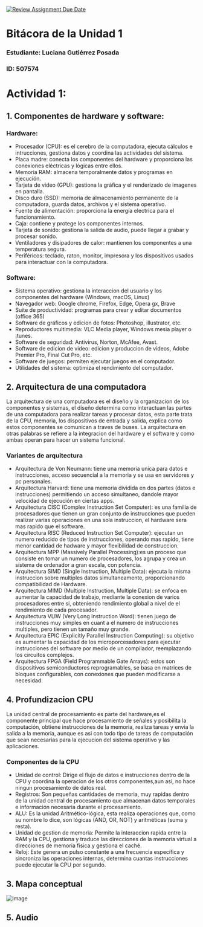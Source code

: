 [![Review Assignment Due Date](https://classroom.github.com/assets/deadline-readme-button-22041afd0340ce965d47ae6ef1cefeee28c7c493a6346c4f15d667ab976d596c.svg)](https://classroom.github.com/a/WfEJSxe8)
# Bitácora de la Unidad 1

### Estudiante:  Luciana Gutiérrez Posada
### ID:   507574

# Actividad 1: 
## 1. Componentes de hardware y software:
### Hardware: 
- Procesador (CPU): es el cerebro de la computadora, ejecuta cálculos e intrucciones, gestiona datos y coordina las actividades del sistema. 
- Placa madre: conecta los componentes del hardware y proporciona las conexiones eléctricas y lógicas entre ellos.
- Memoria RAM: almacena temporalmente datos y programas en ejecución.
- Tarjeta de video (GPU): gestiona la gráfica y el renderizado de imagenes en pantalla. 
- Disco duro (SSD): memoria de almacenamiento permanente de la computadora, guarda datos, archivos y el sistema operativo. 
- Fuente de alimentación: proporciona la energía electrica para el funcionamiento. 
- Caja: contiene y protege los componentes internos.
- Tarjeta de sonido: gestiona la salida de audio, puede llegar a grabar y procesar sonido. 
- Ventiladores y disipadores de calor: mantienen los componentes a una temperatura segura. 
- Periféricos: teclado, raton, monitor, impresora y los dispositivos usados para interactuar con la computadora.
### Software: 
- Sistema operativo: gestiona la interaccion del usuario y los componentes del hardware (Windows, macOS, Linux)
- Navegador web: Google chrome, Firefox, Edge, Opera gx, Brave
- Suite de productividad: programas para crear y editar documentos (office 365)
- Software de gráficos y edicion de fotos: Photoshop, illustrator, etc.
- Reproductores multimedia: VLC Media player, Windows mesia player o ¡tunes. 
- Software de seguridad: Antivirus, Norton, McAfee, Avast.
- Software de edicion de video: edicion y produccion de videos, Adobe Premier Pro, Final Cut Pro, etc. 
- Software de juegos: permiten ejecutar juegos en el computador.
- Utilidades del sistema: optimiza el rendimiento del computador.

## 2. Arquitectura de una computadora
La arquitectura de una computadora es el diseño y la organizacion de los componentes y sistemas, el diseño determina como interactuan las partes de una computadora para realizar tareas y procesar datos, esta parte trata de la CPU, memoria, los dispositivos de entrada y salida, explica como estos componentes se comunican a traves de buses. La arquitectura en otras palabras se refiere a la integracion del hardware y el software y como ambas operan para hacer un sistema funcional. 
### Variantes de arquitectura
- Arquitectura de Von Neumann: tiene una memoria unica para datos e instrucciones, acceso secuencial a la memoria y se usa en servidores y pc personales.
- Arquitectura Harvard: tiene una memoria dividida en dos partes (datos e instrucciones) permitiendo un acceso simultaneo, dandole mayor velocidad de ejecución en ciertas apps.
- Arquitectura CISC (Complex Instruction Set Computer): es una familia de procesadores que tienen un gran conjunto de instrucciones que pueden realizar varias operaciones en una sola instruccion, el hardware sera mas rapido que el software.
- Arquitectura RISC (Reduced Instruction Set Computer): ejecutan un numero reducido de tipos de instrucciones, operando mas rapido, tiene menor cantidad de hadware y mayor flexibilidad de construccion. 
- Arquitectura MPP (Massively Parallel Processing):es un proceso que consiste en tomar un numero de procesadores, los agrupa y crea un sistema de ordenador a gran escala, con potencia.
- Arquitectura SIMD (Single Instruction, Multiple Data): ejecuta la misma instruccion sobre multiples datos simultaneamente, proporcionando compatibilidad de Hardware.
- Arquitectura MIMD (Multiple Instruction, Multiple Data): se enfoca en aumentar la capacidad de trabajo, mediante la conexion de varios procesadores entre si, obteniendo rendimiento global a nivel de el rendimiento de cada procesador.
- Arquitectura VLIW (Very Long Instruction Word): tienen juego de instrucciones muy simples en cuant a el numero de instrucciones multiples, pero tienen un tamaño muy grande.
- Arquitectura EPIC (Explicitly Parallel Instruction Computing): su objetivo es aumentar la capacidad de los microporcesadores para ejecutar instrucciones del software por medio de un compilador, reemplazando los circuitos complejos.
- Arquitectura FPGA (Field Programmable Gate Arrays): estos son dispositivos semiconductores reprogramables, se basa en matrices de bloques configurables, con conexiones que pueden modificarse a necesidad. 
## 4. Profundizacion CPU
La unidad central de procesamiento es parte del hardware,es el componente principal que hace procesamiento de señales y posibilita la computación, obtiene instrucciones de la memoria, realiza tareas y envia la salida a la memoria, aunque es asi con todo tipo de tareas de computación que sean necesarias para la ejecucion del sistema operativo y las aplicaciones. 
### Componentes de la CPU
- Unidad de control: Dirige el flujo de datos e instrucciones dentro de la CPU y coordina la operacion de los otros componentes,aun asi, no hace ningun procesamiento de datos real.
- Registros: Son pequeñas cantidades de memoria, muy rapidas dentro de la unidad central de procesamiento que almacenan datos temporales e información necesaria durante el procesamiento.
- ALU: Es la unidad Aritmético-lógica, esta realiza operaciones que, como su nombre lo dice, son lógicas (AND, OR, NOT) y aritméticas (suma y resta).
- Unidad de gestion de memoria: Permite la interaccion rapida entre la RAM y la CPU, gestiona y traduce las direcciones de la memoria virtual a direcciones de memoria fisica y gestiona el caché.
- Reloj: Este genera un pulso constante a una frecuencia específica y sincroniza las operaciones internas, determina cuantas instrucciones puede ejecutar la CPU por segundo. 
## 3. Mapa conceptual
![image](https://github.com/user-attachments/assets/b5273e67-3827-408e-afa3-8ba1805287d9)

## 5. Audio



